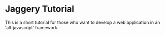 Jaggery Tutorial 
================

This is a short tutorial for those who want to develop a web application in an 'all-javascript' framework.  
